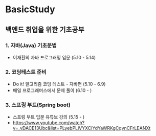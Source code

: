 # BasicStudy
## 백엔드 취업을 위한 기초공부
### 1. 자바(Java) 기초문법
- 이재환의 자바 프로그래밍 입문 (5.10 - 5.14)
### 2. 코딩테스트 준비 
- Do it! 알고리즘 코딩 테스트 - 자바편 (5.10 - 6.9)
- 매일 프로그래머스에서 문제 풀이 (6.10 - )
### 3. 스프링 부트(Spring boot)
- 스프링 부트 입문 유튜브 강의 (5.15 - )
- https://www.youtube.com/watch?v=_vDACE13Ubc&list=PLyebPLlVYXCiYdYaWRKgCqvnCFrLEANXt
